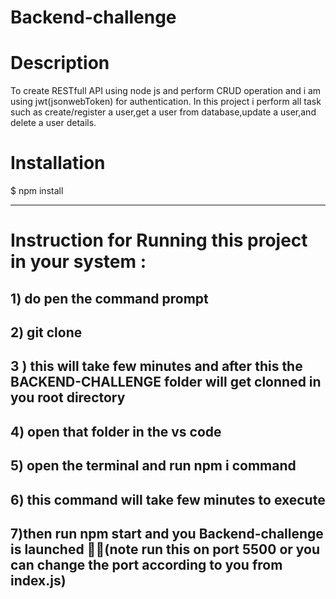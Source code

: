 # Backend-challenge
# Description
To create RESTfull API using node js  and perform CRUD operation and i am using jwt(jsonwebToken) for authentication.
In this project i perform all task such as create/register a user,get a user from database,update a user,and delete a user details.

# Installation
$ npm install

-----------------------------------------------------------------------------
# Instruction for Running this project in your system :
## 1) do pen the command prompt 
## 2) git clone 
## 3 ) this will take few minutes and after this the BACKEND-CHALLENGE folder will get clonned in you root directory 
## 4) open that folder in the vs code 
## 5) open the terminal and run npm i command 
## 6) this command will take few minutes to execute 
## 7)then run npm start and you Backend-challenge is launched 🎉🥳(note run this on port 5500 or you can change the port according to you from index.js)
